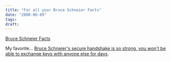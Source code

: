 ```yaml
---
title: "For all your Bruce Schneier Facts"
date: "2008-06-09"
tags:
draft:
---
```


[Bruce Schneier Facts](http://geekz.co.uk/schneierfacts)


My favorite... [Bruce Schneier's secure handshake is so strong, you won't be able to exchange keys with anyone else for days](http://geekz.co.uk/schneierfacts/fact/26).
